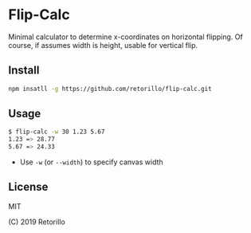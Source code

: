 # Flip-Calc

Minimal calculator to determine x-coordinates on horizontal flipping.
Of course, if assumes width is height, usable for vertical flip.

## Install

```bash
npm insatll -g https://github.com/retorillo/flip-calc.git
```

## Usage

```bash
$ flip-calc -w 30 1.23 5.67
1.23 => 28.77
5.67 => 24.33
```

- Use `-w` (or `--width`) to specify canvas width

## License

MIT

(C) 2019 Retorillo
